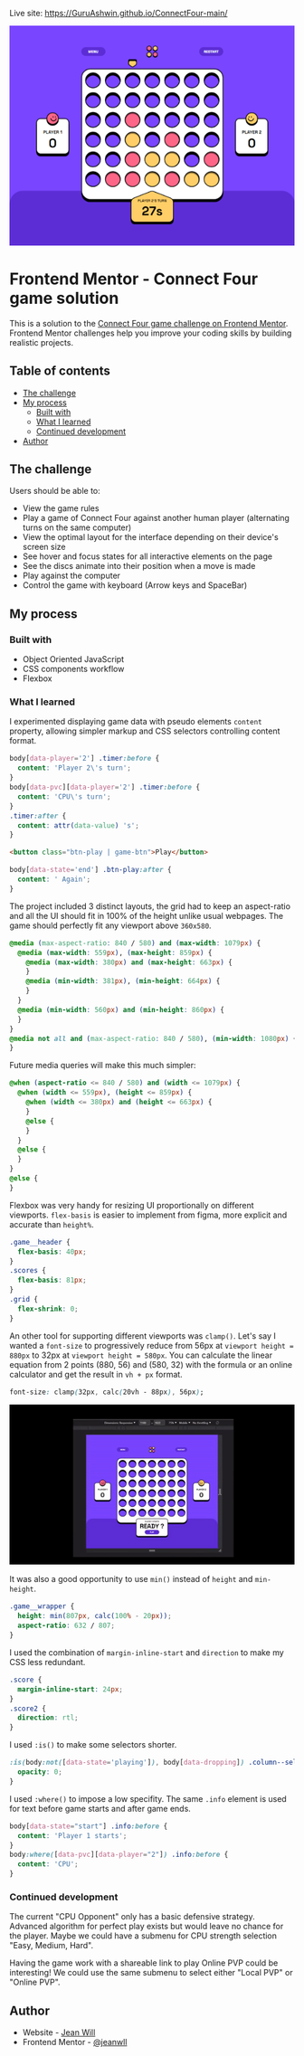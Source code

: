 Live site: https://GuruAshwin.github.io/ConnectFour-main/

![](./screenshot1.png)

# Frontend Mentor - Connect Four game solution

This is a solution to the [Connect Four game challenge on Frontend Mentor](https://www.frontendmentor.io/challenges/connect-four-game-6G8QVH923s). Frontend Mentor challenges help you improve your coding skills by building realistic projects. 

## Table of contents

- [The challenge](#the-challenge)
- [My process](#my-process)
  - [Built with](#built-with)
  - [What I learned](#what-i-learned)
  - [Continued development](#continued-development)
- [Author](#author)

## The challenge

Users should be able to:

- View the game rules
- Play a game of Connect Four against another human player (alternating turns on the same computer)
- View the optimal layout for the interface depending on their device's screen size
- See hover and focus states for all interactive elements on the page
- See the discs animate into their position when a move is made
- Play against the computer
- Control the game with keyboard (Arrow keys and SpaceBar)

## My process

### Built with

- Object Oriented JavaScript
- CSS components workflow
- Flexbox

### What I learned

I experimented displaying game data with pseudo elements `content` property, allowing simpler markup and CSS selectors controlling content format.
```css
body[data-player='2'] .timer:before {
  content: 'Player 2\'s turn';
}
body[data-pvc][data-player='2'] .timer:before {
  content: 'CPU\'s turn';
}
.timer:after {
  content: attr(data-value) 's';
}
```
```html
<button class="btn-play | game-btn">Play</button>
```
```css
body[data-state='end'] .btn-play:after {
  content: ' Again';
}
```

The project included 3 distinct layouts, the grid had to keep an aspect-ratio and all the UI should fit in 100% of the height unlike usual webpages.
The game should perfectly fit any viewport above `360x580`. 
```css
@media (max-aspect-ratio: 840 / 580) and (max-width: 1079px) {
  @media (max-width: 559px), (max-height: 859px) {
    @media (max-width: 380px) and (max-height: 663px) {
    }
    @media (min-width: 381px), (min-height: 664px) {
    }
  }
  @media (min-width: 560px) and (min-height: 860px) {
  }
}
@media not all and (max-aspect-ratio: 840 / 580), (min-width: 1080px) {
}
```
Future media queries will make this much simpler:
```css
@when (aspect-ratio <= 840 / 580) and (width <= 1079px) {
  @when (width <= 559px), (height <= 859px) {
    @when (width <= 380px) and (height <= 663px) {
    }
    @else {
    }
  }
  @else {
  }
}
@else {
}
```
Flexbox was very handy for resizing UI proportionally on different viewports.
`flex-basis` is easier to implement from figma, more explicit and accurate than `height%`.
```css
.game__header {
  flex-basis: 40px;
}
.scores {
  flex-basis: 81px;
}
.grid {
  flex-shrink: 0;
}
```
An other tool for supporting different viewports was `clamp()`.
Let's say I wanted a `font-size` to progressively reduce from 56px at `viewport height = 880px` to 32px at `viewport height = 580px`.
You can calculate the linear equation from 2 points (880, 56) and (580, 32) with the formula or an online calculator and get the result in `vh + px` format.
```css
font-size: clamp(32px, calc(20vh - 88px), 56px);
```

![](./fluid-layout.gif)

It was also a good opportunity to use `min()` instead of `height` and `min-height`.
```css
.game__wrapper {
  height: min(807px, calc(100% - 20px));
  aspect-ratio: 632 / 807;
}
```

I used the combination of `margin-inline-start` and `direction` to make my CSS less redundant.
```css
.score {
  margin-inline-start: 24px;
}
.score2 {
  direction: rtl;
}
```

I used `:is()` to make some selectors shorter.
```css
:is(body:not([data-state='playing']), body[data-dropping]) .column--selected:before  {
  opacity: 0;
}
```

I used `:where()` to impose a low specifity.
The same `.info` element is used for text before game starts and after game ends.
```css
body[data-state="start"] .info:before {
  content: 'Player 1 starts';
}
body:where([data-pvc][data-player="2"]) .info:before {
  content: 'CPU';
}
```

### Continued development

The current "CPU Opponent" only has a basic defensive strategy. Advanced algorithm for perfect play exists but would leave no chance for the player. Maybe we could have a submenu for CPU strength selection "Easy, Medium, Hard".

Having the game work with a shareable link to play Online PVP could be interesting!
We could use the same submenu to select either "Local PVP" or "Online PVP".

## Author

- Website - [Jean Will](https://jeanwill.me)
- Frontend Mentor - [@jeanwll](https://www.frontendmentor.io/profile/jeanwll)
